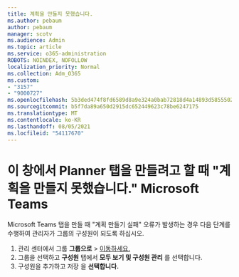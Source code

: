 ```yaml
---
title: 계획을 만들지 못했습니다.
ms.author: pebaum
author: pebaum
manager: scotv
ms.audience: Admin
ms.topic: article
ms.service: o365-administration
ROBOTS: NOINDEX, NOFOLLOW
localization_priority: Normal
ms.collection: Adm_O365
ms.custom:
- "3157"
- "9000727"
ms.openlocfilehash: 5b3ded474f8fd6589d8a9e324a0bab72818d4a14893d5855502088c448bab150
ms.sourcegitcommit: b5f7da89a650d2915dc652449623c78be6247175
ms.translationtype: MT
ms.contentlocale: ko-KR
ms.lasthandoff: 08/05/2021
ms.locfileid: "54117670"
---
```

# <a name="failed-to-create-the-plan-error-when-trying-to-create-a-planner-tab-in-microsoft-teams"></a>이 창에서 Planner 탭을 만들려고 할 때 "계획을 만들지 못했습니다." Microsoft Teams

Microsoft Teams 탭을 만들 때 "계획 만들기 실패" 오류가 발생하는 경우 다음 단계를 수행하여 관리자가 그룹의 구성원이 되도록 하십시오.

1. 관리 센터에서 그룹 **그룹으로**  >  [이동하세요.](https://admin.microsoft.com/Adminportal/Home?source=applauncher#/groups) 
2. 그룹을 선택하고 **구성원** 탭에서 **모두 보기 및 구성원 관리** 를 선택합니다.
3. 구성원을 추가하고 저장 을 **선택합니다.**